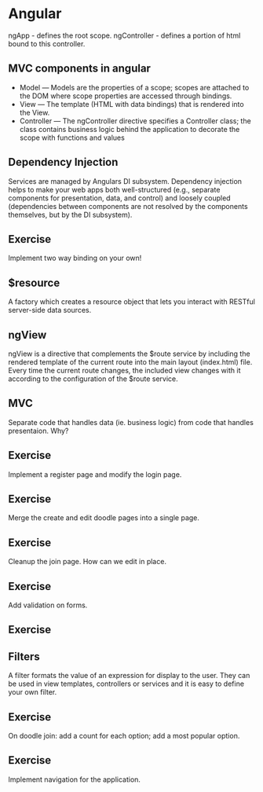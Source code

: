 Angular
=======


ngApp - defines the root scope.
ngController - defines a portion of html bound to this controller.


MVC components in angular
-------------------------

* Model — Models are the properties of a scope; scopes are attached to the DOM where scope properties are accessed through bindings.
* View — The template (HTML with data bindings) that is rendered into the View.
* Controller — The ngController directive specifies a Controller class; the class contains business logic behind the application to decorate the scope with functions and values


Dependency Injection
--------------------

Services are managed by Angulars DI subsystem. Dependency injection helps to make your web apps both well-structured (e.g., separate components for presentation, data, and control) and loosely coupled (dependencies between components are not resolved by the components themselves, but by the DI subsystem).


Exercise
--------

Implement two way binding on your own!


$resource
---------

A factory which creates a resource object that lets you interact with RESTful server-side data sources.


ngView
------

ngView is a directive that complements the $route service by including the rendered template of the current route into the main layout (index.html) file. Every time the current route changes, the included view changes with it according to the configuration of the $route service.


MVC
---

Separate code that handles data (ie. business logic) from code that handles presentaion. Why?

Exercise
--------

Implement a register page and modify the login page.

Exercise
--------

Merge the create and edit doodle pages into a single page.

Exercise
--------

Cleanup the join page. How can we edit in place.

Exercise
--------

Add validation on forms.

Exercise
--------

Filters
-------

A filter formats the value of an expression for display to the user. They can be used in view templates, controllers or services and it is easy to define your own filter.

Exercise
--------

On doodle join: add a count for each option; add a most popular option.

Exercise
--------

Implement navigation for the application.
